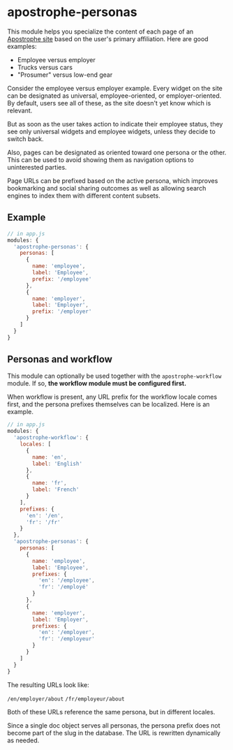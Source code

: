 # apostrophe-personas

This module helps you specialize the content of each page of an [Apostrophe site](http://apostrophecms.org) based on the user's primary affiliation. Here are good examples:

* Employee versus employer
* Trucks versus cars
* "Prosumer" versus low-end gear

Consider the employee versus employer example. Every widget on the site can be designated as universal, employee-oriented, or employer-oriented. By default, users see all of these, as the site doesn't yet know which is relevant.

But as soon as the user takes action to indicate their employee status, they see only universal widgets and employee widgets, unless they decide to switch back.

Also, pages can be designated as oriented toward one persona or the other. This can be used to avoid showing them as navigation options to uninterested parties.

Page URLs can be prefixed based on the active persona, which improves bookmarking and social sharing outcomes as well as allowing search engines to index them with different content subsets.

## Example

```javascript
// in app.js
modules: {
  'apostrophe-personas': {
    personas: [
      {
        name: 'employee',
        label: 'Employee',
        prefix: '/employee'
      },
      {
        name: 'employer',
        label: 'Employer',
        prefix: '/employer'
      }
    ]
  }
}
```

## Personas and workflow

This module can optionally be used together with the `apostrophe-workflow` module. If so, **the workflow module must be configured first.**

When workflow is present, any URL prefix for the workflow locale comes first, and the persona prefixes themselves can be localized. Here is an example.


```javascript
// in app.js
modules: {
  'apostrophe-workflow': {
    locales: [
      {
        name: 'en',
        label: 'English'
      },
      {
        name: 'fr',
        label: 'French'
      }
    ],
    prefixes: {
      'en': '/en',
      'fr': '/fr'
    }
  },
  'apostrophe-personas': {
    personas: [
      {
        name: 'employee',
        label: 'Employee',
        prefixes: {
          'en': '/employee',
          'fr': '/employé'
        }
      },
      {
        name: 'employer',
        label: 'Employer',
        prefixes: {
          'en': '/employer',
          'fr': '/employeur'
        }
      }
    ]
  }
}
```

The resulting URLs look like:

`/en/employer/about`
`/fr/employeur/about`

Both of these URLs reference the same persona, but in different locales.

Since a single doc object serves all personas, the persona prefix does not become part of the slug in the database. The URL is rewritten dynamically as needed.
